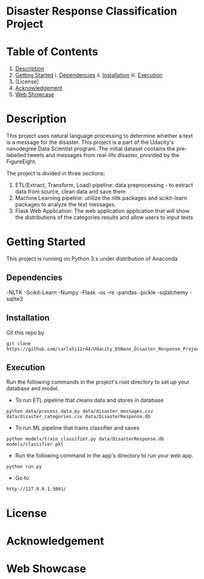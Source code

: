 # Disaster Response Classification Project
# Table of Contents
1. [Description](#description)
2. [Getting Started](#getting-started)
  i. [Dependencies](#dependencies)
  ii. [Installation](#installation)
  iii. [Execution](#execution)
3. [License]
4. [Acknowledgement](#acknowledgement)
5. [Web Showcase](#web-showcase)

# Description
This project uses natural language processing to determine whether a text is a message for the disaster. This project is a part of the Udacity's nanodegree Data Scientist program. The initial dataset contains the pre-labelled tweets and messages from real-life disaster, provided by the FigureEight.

The project is divided in three sections:
 1. ETL(Extract, Transform, Load) pipeline: data preprocessing - to extract data from source, clean data and save them
 2. Machine Learning pipeline: utiilize the nltk packages and scikit-learn packages to analyze the text messages. 
 3. Flask Web Application: The web application application that will show the distributions of the categories results and allow users to input texts

# Getting Started
This project is running on Python 3.x under distribution of Anaconda
## Dependencies
  -NLTK
  -Scikit-Learn
  -Numpy
  -Flask
  -os
  -re
  -pandas
  -pickle
  -sqlalchemy
  -sqlite3
## Installation
Git this repo by 
```
git clone https://github.com/carlshi12r44/Udacity_DSNano_Disaster_Response_Project.git
```
## Execution
Run the following commands in the project's root directory to set up your database and model.
- To run ETL pipeline that cleans data and stores in database
```
python data/process_data.py data/disaster_messages.csv data/disaster_categories.csv data/DisasterResponse.db
```
- To run ML pipeline that trains classifier and saves
```
python models/train_classifier.py data/DisasterResponse.db models/classifier.pkl
```
- Run the following command in the app's directory to run your web app.
```
python run.py
```
- Go to
```
http://127.0.0.1:3001/
```

# License
# Acknowledgement
# Web Showcase
